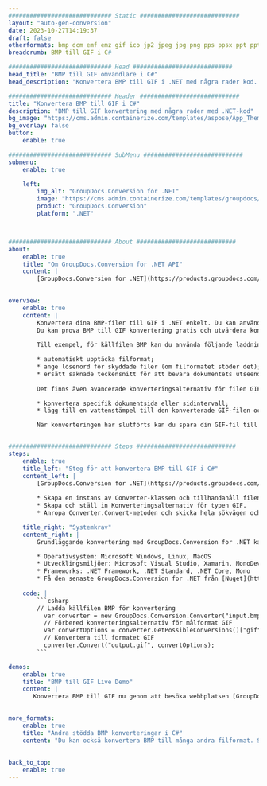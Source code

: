 ```yaml
---
############################# Static ############################
layout: "auto-gen-conversion"
date: 2023-10-27T14:19:37
draft: false
otherformats: bmp dcm emf emz gif ico jp2 jpeg jpg png pps ppsx ppt pptx psb psd svg svgz tga tif tiff webp wmf wmz
breadcrumb: BMP till GIF i C#

############################# Head ############################
head_title: "BMP till GIF omvandlare i C#"
head_description: "Konvertera BMP till GIF i .NET med några rader kod. Använd GroupDocs Document Conversion API för att konvertera över 160 filformat."

############################# Header ############################
title: "Konvertera BMP till GIF i C#"
description: "BMP till GIF konvertering med några rader med .NET-kod"
bg_image: "https://cms.admin.containerize.com/templates/aspose/App_Themes/V3/images/bg/header1.png"
bg_overlay: false
button:
    enable: true

############################# SubMenu ############################
submenu:
    enable: true

    left:
        img_alt: "GroupDocs.Conversion for .NET"
        image: "https://cms.admin.containerize.com/templates/groupdocs/images/product-logos/90x90-noborder/groupdocs-conversion-net.png"
        product: "GroupDocs.Conversion"
        platform: ".NET"



############################# About ############################
about:
    enable: true
    title: "Om GroupDocs.Conversion for .NET API"
    content: |
        [GroupDocs.Conversion for .NET](https://products.groupdocs.com/conversion/net/) kan användas för att konvertera Microsoft Word, Excel, PowerPoint, PDF, Visio och andra format. GroupDocs.Conversion är ett fristående API som är lämpligt för back-end och interna system där hög prestanda krävs. Det beror inte på någon programvara som Microsoft eller Open Office.
    

overview:
    enable: true
    content: |
        Konvertera dina BMP-filer till GIF i .NET enkelt. Du kan använda bara ett par C# kodrader i valfri plattform som du vill, som - Windows, Linux, macOS.
        Du kan prova BMP till GIF konvertering gratis och utvärdera konverteringsresultatens kvalitet. Tillsammans med enkla filkonverteringsscenarier kan du prova mer avancerade alternativ för att ladda källfilen BMP och för att spara resultatet GIF. 
        
        Till exempel, för källfilen BMP kan du använda följande laddningsalternativ:

        * automatiskt upptäcka filformat;
        * ange lösenord för skyddade filer (om filformatet stöder det);
        * ersätt saknade teckensnitt för att bevara dokumentets utseende.
        
        Det finns även avancerade konverteringsalternativ för filen GIF:

        * konvertera specifik dokumentsida eller sidintervall;
        * lägg till en vattenstämpel till den konverterade GIF-filen och många fler.

        När konverteringen har slutförts kan du spara din GIF-fil till den lokala filsökvägen eller någon tredje parts lagring som FTP, Amazon S3, Google Drive, Dropbox etc. Observera - för att konvertera BMP till {{ TO}} det finns inget behov av någon ytterligare programvara installerad - som MS Office, Open Office, Adobe Acrobat Reader etc.


############################# Steps ############################
steps:
    enable: true
    title_left: "Steg för att konvertera BMP till GIF i C#"
    content_left: |
        [GroupDocs.Conversion for .NET](https://products.groupdocs.com/conversion/net/) gör det enkelt för utvecklare att konvertera en BMP-fil till GIF med några rader kod.
        
        * Skapa en instans av Converter-klassen och tillhandahåll filen BMP med den fullständiga sökvägen
        * Skapa och ställ in Konverteringsalternativ för typen GIF.
        * Anropa Converter.Convert-metoden och skicka hela sökvägen och formatet (GIF) som en parameter

    title_right: "Systemkrav"
    content_right: |
        Grundläggande konvertering med GroupDocs.Conversion for .NET kan göras med bara några enkla steg. Våra API:er stöds på alla större plattformar och operativsystem. Innan du kör koden nedan, se till att du har följande förutsättningar installerade på ditt system.

        * Operativsystem: Microsoft Windows, Linux, MacOS
        * Utvecklingsmiljöer: Microsoft Visual Studio, Xamarin, MonoDevelop
        * Frameworks: .NET Framework, .NET Standard, .NET Core, Mono
        * Få den senaste GroupDocs.Conversion for .NET från [Nuget](https://www.nuget.org/packages/groupdocs.conversion)
         
    code: |
        ```csharp    
        // Ladda källfilen BMP för konvertering
          var converter = new GroupDocs.Conversion.Converter("input.bmp");
          // Förbered konverteringsalternativ för målformat GIF
          var convertOptions = converter.GetPossibleConversions()["gif"].ConvertOptions;
          // Konvertera till formatet GIF
          converter.Convert("output.gif", convertOptions);
        ```

demos:
    enable: true
    title: "BMP till GIF Live Demo"
    content: |
       Konvertera BMP till GIF nu genom att besöka webbplatsen [GroupDocs.Conversion App](https://products.groupdocs.app/conversion/family). Onlinedemo har följande fördelar
          

more_formats:
    enable: true
    title: "Andra stödda BMP konverteringar i C#"
    content: "Du kan också konvertera BMP till många andra filformat. Se listan nedan."
       
       
back_to_top:
    enable: true
---
```

